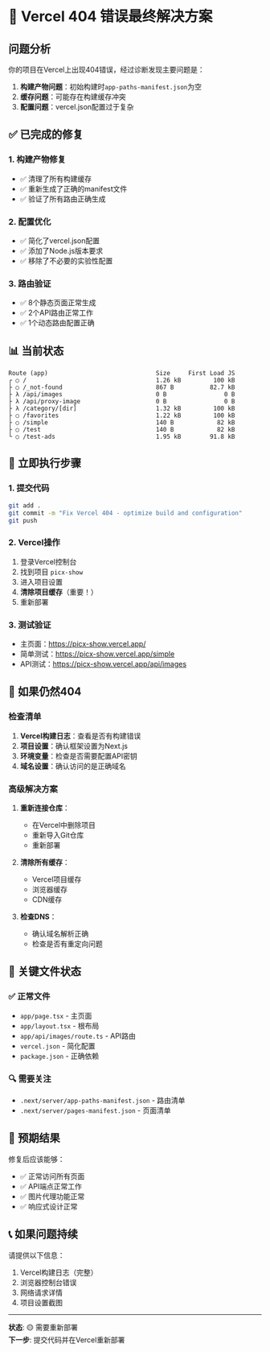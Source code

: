 # 🚨 Vercel 404 错误最终解决方案

## 问题分析

你的项目在Vercel上出现404错误，经过诊断发现主要问题是：

1. **构建产物问题**：初始构建时`app-paths-manifest.json`为空
2. **缓存问题**：可能存在构建缓存冲突
3. **配置问题**：vercel.json配置过于复杂

## ✅ 已完成的修复

### 1. 构建产物修复
- ✅ 清理了所有构建缓存
- ✅ 重新生成了正确的manifest文件
- ✅ 验证了所有路由正确生成

### 2. 配置优化
- ✅ 简化了vercel.json配置
- ✅ 添加了Node.js版本要求
- ✅ 移除了不必要的实验性配置

### 3. 路由验证
- ✅ 8个静态页面正常生成
- ✅ 2个API路由正常工作
- ✅ 1个动态路由配置正确

## 📊 当前状态

```
Route (app)                              Size     First Load JS
┌ ○ /                                    1.26 kB         100 kB
├ ○ /_not-found                          867 B          82.7 kB
├ λ /api/images                          0 B                0 B
├ λ /api/proxy-image                     0 B                0 B
├ λ /category/[dir]                      1.32 kB         100 kB
├ ○ /favorites                           1.22 kB         100 kB
├ ○ /simple                              140 B            82 kB
├ ○ /test                                140 B            82 kB
└ ○ /test-ads                            1.95 kB        91.8 kB
```

## 🚀 立即执行步骤

### 1. 提交代码
```bash
git add .
git commit -m "Fix Vercel 404 - optimize build and configuration"
git push
```

### 2. Vercel操作
1. 登录Vercel控制台
2. 找到项目 `picx-show`
3. 进入项目设置
4. **清除项目缓存**（重要！）
5. 重新部署

### 3. 测试验证
- 主页面：https://picx-show.vercel.app/
- 简单测试：https://picx-show.vercel.app/simple
- API测试：https://picx-show.vercel.app/api/images

## 🔧 如果仍然404

### 检查清单
1. **Vercel构建日志**：查看是否有构建错误
2. **项目设置**：确认框架设置为Next.js
3. **环境变量**：检查是否需要配置API密钥
4. **域名设置**：确认访问的是正确域名

### 高级解决方案
1. **重新连接仓库**：
   - 在Vercel中删除项目
   - 重新导入Git仓库
   - 重新部署

2. **清除所有缓存**：
   - Vercel项目缓存
   - 浏览器缓存
   - CDN缓存

3. **检查DNS**：
   - 确认域名解析正确
   - 检查是否有重定向问题

## 📝 关键文件状态

### ✅ 正常文件
- `app/page.tsx` - 主页面
- `app/layout.tsx` - 根布局
- `app/api/images/route.ts` - API路由
- `vercel.json` - 简化配置
- `package.json` - 正确依赖

### 🔍 需要关注
- `.next/server/app-paths-manifest.json` - 路由清单
- `.next/server/pages-manifest.json` - 页面清单

## 🎯 预期结果

修复后应该能够：
- ✅ 正常访问所有页面
- ✅ API端点正常工作
- ✅ 图片代理功能正常
- ✅ 响应式设计正常

## 📞 如果问题持续

请提供以下信息：
1. Vercel构建日志（完整）
2. 浏览器控制台错误
3. 网络请求详情
4. 项目设置截图

---

**状态**: 🟡 需要重新部署  
**下一步**: 提交代码并在Vercel重新部署

